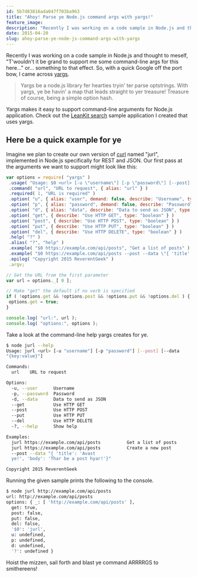 ```yaml
---
id: 5b7d83816ada047f703ba963
title: "Ahoy! Parse ye Node.js command args with yargs!"
feature_image: 
description: "Recently I was working on a code sample in Node.js and thought to meself, \"T'wouldn't it be grand to support me some command-line args for…"
date: 2015-04-20
slug: ahoy-parse-ye-node-js-command-args-with-yargs
---
```


Recently I was working on a code sample in Node.js and thought to meself, "T'wouldn't it be grand to support me some command-line args for this here..." or... something to that effect. So, with a quick Google off the port bow, I came across [yargs](https://www.npmjs.com/package/yargs).

> Yargs be a node.js library fer hearties tryin' ter parse optstrings. With yargs, ye be havin' a map that leads straight to yer treasure! Treasure of course, being a simple option hash.

Yargs makes it easy to support command-line arguments for Node.js application. Check out the [LeanKit search](https://github.com/LeanKit/api-samples/tree/master/node-search) sample application I created that uses yargs.

## Here be a quick example for ye

Imagine we plan to create our own version of [curl](http://en.wikipedia.org/wiki/CURL) named "jurl", implemented in Node.js specifically for REST and JSON. Our first pass at the arguments we want to support might look like this:

```javascript
var options = require( "yargs" )
 .usage( "Usage: $0 <url> [-u \"username\"] [-p \"password\"] [--post] [--data \"{key:value}\"]" )
 .command( "url", "URL to request", { alias: "url" } )
 .required( 1, "URL is required" )
 .option( "u", { alias: "user", demand: false, describe: "Username", type: "string" } )
 .option( "p", { alias: "password", demand: false, describe: "Password", type: "string" } )
 .option( "d", { alias: "data", describe: "Data to send as JSON", type: "string" } )
 .option( "get", { describe: "Use HTTP GET", type: "boolean" } )
 .option( "post", { describe: "Use HTTP POST", type: "boolean" } )
 .option( "put", { describe: "Use HTTP PUT", type: "boolean" } )
 .option( "del", { describe: "Use HTTP DELETE", type: "boolean" } )
 .help( "?" )
 .alias( "?", "help" )
 .example( "$0 https://example.com/api/posts", "Get a list of posts" )
 .example( "$0 https://example.com/api/posts --post --data \"{ 'title': 'Avast ye!', 'body': 'Thar be a post hyar!'}\"", "Create a new post" )
 .epilog( "Copyright 2015 ReverentGeek" )
 .argv;

// Get the URL from the first parameter
var url = options._[ 0 ];

// Make "get" the default if no verb is specified
if ( !options.get && !options.post && !options.put && !options.del ) {
 options.get = true;
}

console.log( "url:", url );
console.log( "options:", options );
```

Take a look at the command-line help yargs creates for ye.

```bash
$ node jurl --help
Usage: jurl <url> [-u "username"] [-p "password"] [--post] [--data
"{key:value}"]

Commands:
  url    URL to request

Options:
  -u, --user      Username                                              [string]
  -p, --password  Password                                              [string]
  -d, --data      Data to send as JSON                                  [string]
  --get           Use HTTP GET                                         [boolean]
  --post          Use HTTP POST                                        [boolean]
  --put           Use HTTP PUT                                         [boolean]
  --del           Use HTTP DELETE                                      [boolean]
  -?, --help      Show help

Examples:
  jurl https://example.com/api/posts          Get a list of posts
  jurl https://example.com/api/posts          Create a new post
  --post --data "{ 'title': 'Avast
  ye!', 'body': 'Thar be a post hyar!'}"

Copyright 2015 ReverentGeek
```

Running the given sample prints the following to the console.

```bash
$ node jurl http://example.com/api/posts
url: http://example.com/api/posts
options: { _: [ 'http://example.com/api/posts' ],
  get: true,
  post: false,
  put: false,
  del: false,
  '$0': 'jurl',
  u: undefined,
  p: undefined,
  d: undefined,
  '?': undefined }
```

Hoist the mizzen, sail forth and blast ye command ARRRRGS to smithereens!
